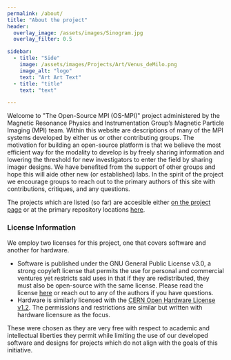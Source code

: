 ```yaml
---
permalink: /about/
title: "About the project"
header:
  overlay_image: /assets/images/Sinogram.jpg
  overlay_filter: 0.5

sidebar:
  - title: "Side"
    image: /assets/images/Projects/Art/Venus_deMilo.png
    image_alt: "logo"
    text: "Art Art Text"
  - title: "title"
    text: "text"

---
```


Welcome to "The Open-Source MPI (OS-MPI)" project administered by the Magnetic Resonance Physics and Instrumentation Group’s Magnetic Particle Imaging (MPI) team. Within this website are descriptions of many of the MPI systems developed by either us or other contributing groups. The motivation for building an open-source platform is that we believe the most efficient way for the modality to develop is by freely sharing information and lowering the threshold for new investigators to enter the field by sharing imager designs. We have benefited from the support of other groups and hope this will aide other new (or established) labs. In the spirit of the project we encourage groups to reach out to the primary authors of this site with contributions, critiques, and any questions.

The projects which are listed (so far) are accesible either [on the project page](/projects/) or at the primary repository locations [here](https://Github.com/OS-MPI).

### License Information
We employ two licenses for this project, one that covers software and another for hardware. 
* Software is published under the GNU General Public License v3.0, a strong copyleft license that permits the use for personal and commercial ventures yet restricts said uses in that if they are redistributed, they must also be open-source with the same license. Please read the license [here](https://github.com/OS-MPI/Small_Bore_Imager/blob/master/LICENSE) or reach out to any of the authors if you have questions.  
* Hardware is similarly licensed with the [CERN Open Hardware License v1.2](https://ohwr.org/project/cernohl/wikis/Documents/CERN-OHL-version-1.2). The permissions and restrictions are similar but written with hardware licensure as the focus. 

These were chosen as they are very free with respect to academic and intellectual liberties they permit while limiting the use of our developed software and designs for projects which do not align with the goals of this initiative.
